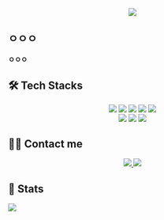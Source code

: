 <div align="center">
    <img src="https://capsule-render.vercel.app/api?type=soft&color=ffffff&height=120&text=DYShin1&animation=&fontColor=000000&fontSize=40&desc=__________&descAlignY=75&descAlign=62&stroke=000000&strokeWidth=2" />
</div>

## ㅇㅇㅇ

**ㅇㅇㅇ**

## 🛠️ Tech Stacks

<div align="center">
    <img src="https://img.shields.io/badge/Vue.js-4FC08D?style=flat-square&logo=Vue.js&logoColor=white">
    <img src="https://img.shields.io/badge/Java-007396?style=flat-square&logo=Java&logoColor=white">
    <img src="https://img.shields.io/badge/Jenkins-D24939?style=flat-square&logo=Jenkins&logoColor=white">
    <img src="https://img.shields.io/badge/Amazon AWS-232F3E?style=flat-square&logo=Amazon AWS&logoColor=white">
    <img src="https://img.shields.io/badge/Docker-2496ED?style=flat-square&logo=Docker&logoColor=white">
    <br/>
    <img src="https://img.shields.io/badge/MariaDB-003545?style=flat-square&logo=MariaDB&logoColor=white">
    <img src="https://img.shields.io/badge/Linux-FCC624?style=flat-square&logo=Linux&logoColor=white">
    <img src="https://img.shields.io/badge/Spring Boot-6DB33F?style=flat-square&logo=Spring Boot&logoColor=white">
</div>

## 🧑‍💻 Contact me

<div align="center">
    <a href="mailto:daeyeong0306@gmail.com">
        <img src="https://img.shields.io/badge/Gmail-EA4335?style=flat-square&logo=Gmail&logoColor=white&link=mailto:daeyeong0306@gmail.com">
    </a>
    <a href="https://www.notion.so/a81cc6be6b6d44638debeb03155d9a9e?pvs=4">
        <img src="https://img.shields.io/badge/Notion-000000?style=flat-square&logo=Notion&logoColor=white&link=https://www.notion.so/a81cc6be6b6d44638debeb03155d9a9e?pvs=4">
    </a>
</div>

## 🏅 Stats
<img src="https://github-readme-stats.vercel.app/api?username=DYShin1&show_icons=true&theme=default" />

</div>
